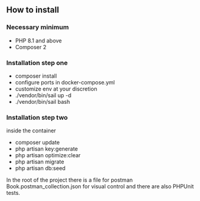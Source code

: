## How to install

### Necessary minimum
- PHP 8.1 and above
- Composer 2

### Installation step one

- composer install
- configure ports in docker-compose.yml
- customize env at your discretion
- ./vendor/bin/sail up -d
- ./vendor/bin/sail bash

### Installation step two

inside the container

- composer update
- php artisan key:generate
- php artisan optimize:clear
- php artisan migrate
- php artisan db:seed

In the root of the project there is a file for postman Book.postman_collection.json for visual control and there are also PHPUnit tests.
